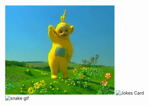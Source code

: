 ![alt-text](https://github.com/Kakoytobarista/Kakoytobarista/blob/main/giphy.gif)
![Jokes Card](https://readme-jokes.vercel.app/api)
![snake gif](https://github.com/KakoytoBarista/KakoytoBarista/blob/output/github-contribution-grid-snake.gif)
